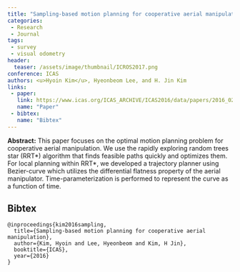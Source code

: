 ```yaml
---
title: "Sampling-based motion planning for cooperative aerial manipulation"
categories:
 - Research
 - Journal
tags:
 - survey
 - visual odometry
header:
  teaser: /assets/image/thumbnail/ICROS2017.png
conference: ICAS
authors: <u>Hyoin Kim</u>, Hyeonbeom Lee, and H. Jin Kim
links: 
 - paper: 
   link: https://www.icas.org/ICAS_ARCHIVE/ICAS2016/data/papers/2016_0237_paper.pdf
   name: "Paper"
 - bibtex: 
   name: "Bibtex"
---
```


**Abstract:** This paper focuses on the optimal motion planning problem for cooperative aerial manipulation. We use the rapidly exploring random trees star (RRT*) algorithm that finds feasible paths quickly and optimizes them. For local planning within RRT*, we developed a trajectory planner using Bezier-curve which utilizes the differential flatness property of the aerial manipulator. Time-parameterization is performed to represent the curve as a function of time.

## Bibtex <a id="bibtex"></a>
```
@inproceedings{kim2016sampling,
  title={Sampling-based motion planning for cooperative aerial manipulation},
  author={Kim, Hyoin and Lee, Hyeonbeom and Kim, H Jin},
  booktitle={ICAS},
  year={2016}
}
```
